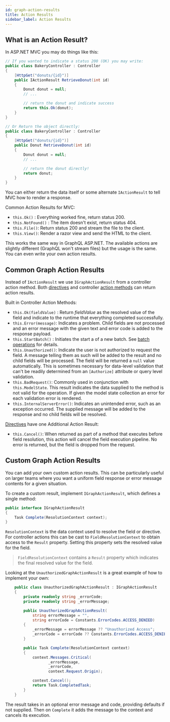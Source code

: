 ```yaml
---
id: graph-action-results
title: Action Results
sidebar_label: Action Results
---
```


## What is an Action Result?

In ASP.NET MVC you may do things like this:

```csharp
// If you wanted to indicate a status 200 (OK) you may write:
public class BakeryController : Controller
{
    [HttpGet("donuts/{id}")]
    public IActionResult RetrieveDonut(int id)
    {
        Donut donut = null;
        // ...

        // return the donut and indicate success
        return this.Ok(donut);
    }
}

// Or Return the object directly:
public class BakeryController : Controller
{
    [HttpGet("donuts/{id}")]
    public Donut RetrieveDonut(int id)
    {
        Donut donut = null;
        // ...

        // return the donut directly!
        return donut;
    }
}
```

You can either return the data itself or some alternate `IActionResult` to tell MVC how to render a response.

Common Action Results for MVC:

-   `this.Ok()` : Everything worked fine, return status 200.
-   `this.NotFound()` : The item doesn't exist, return status 404.
-   `this.File()`: Return status 200 and stream the file to the client.
-   `this.View()`: Render a razor view and send the HTML to the client.

This works the same way in GraphQL ASP.NET. The available actions are slightly different (GraphQL won't stream files) but the usage is the same. You can even write your own action results.

## Common Graph Action Results

Instead of `IActionResult` we use `IGraphActionResult` from a controller action method. Both [directives](../directives) and controller [action methods](../controllers/actions) can return action results.

Built in Controller Action Methods:

-   `this.Ok(fieldValue)` : Return _fieldValue_ as the resolved value of the field and indicate to the runtime that everything completed successfully.
-   `this.Error(message)`: Indicates a problem. Child fields are not processed and an error message with the given text and error code is added to the response payload.
-   `this.StartBatch()` : Initiates the start a of a new batch. See [batch operations](../controllers/batch-operations.md) for details.
-   `this.Unauthorized()`: Indicate the user is not authorized to request the field. A message telling them as such will be added to the result and no child fields will be processed. The field will be returned a `null` value automatically. This is sometimes necessary for data-level validation that can't be readily determined from an `[Authorize]` attribute or query level validation.
-   `this.BadRequest()`: Commonly used in conjunction with `this.ModelState`. This result indicates the data supplied to the method is not valid for the operation. If given the model state collection an error for each validation error is rendered.
-   `this.InternalServerError()`: Indicates an unintended error, such as an exception occurred. The supplied message will be added to the response and no child fields will be resolved.

[Directives](../directives) have one Additional Action Result:

-   `this.Cancel()`: When returned as part of a method that executes before field resolution, this action will cancel the field execution pipeline. No error is returned, but the field is dropped from the request.

## Custom Graph Action Results

You can add your own custom action results. This can be particularly useful on larger teams where you want a uniform field response or error message contents for a given situation.

To create a custom result, implement `IGraphActionResult`, which defines a single method:

```csharp
public interface IGraphActionResult
{
    Task Complete(ResolutionContext context);
}
```

`ResolutionContext` is the data context used to resolve the field or directive. For controller actions this can be cast to `FieldResolutionContext` to obtain access to the `Result` property. Setting this property sets the resolved value for the field.

> `FieldResolutionContext` contains a `Result` property which indicates the final resolved value for the field.

Looking at the `UnauthorizedGraphActionResult` is a great example of how to implement your own:

```csharp
    public class UnauthorizedGraphActionResult : IGraphActionResult
    {
        private readonly string _errorCode;
        private readonly string _errorMessage;

        public UnauthorizedGraphActionResult(
            string errorMessage = "",
            string errorCode = Constants.ErrorCodes.ACCESS_DENIED)
        {
            _errorMessage = errorMessage ?? "Unauthorized Access";
            _errorCode = errorCode ?? Constants.ErrorCodes.ACCESS_DENIED;
        }

        public Task Complete(ResolutionContext context)
        {
            context.Messages.Critical(
                   _errorMessage,
                   _errorCode,
                   context.Request.Origin);

            context.Cancel();
            return Task.CompletedTask;
        }
    }
```

The result takes in an optional error message and code, providing defaults if not supplied. Then on `Complete` it adds the message to the context and cancels its execution.
